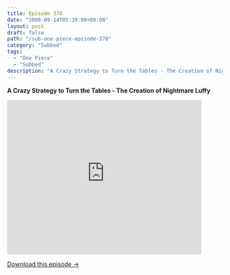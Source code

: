 ```yaml
---
title: Episode 370
date: "2008-09-14T05:30:00+00:00"
layout: post
draft: false
path: "/sub-one-piece-episode-370"
category: "Subbed"
tags:
  - "One Piece"
  - "Subbed"
description: "A Crazy Strategy to Turn the Tables - The Creation of Nightmare Luffy"
---
```


**A Crazy Strategy to Turn the Tables - The Creation of Nightmare Luffy**

<iframe width="640" height="360" src="https://www.rapidvideo.com/e/FXV0O3G8PH" frameborder="0" marginwidth=0 marginheight=0 scrolling=no allowfullscreen style="max-width:90%;"></iframe>

<a href="http://ouo.io/qs/eCodkFEQ?s=https://www.rapidvideo.com/d/FXV0O3G8PH" class="styled_a">Download this episode →</a>

